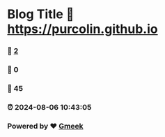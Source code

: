 # Blog Title :link: https://purcolin.github.io 
### :page_facing_up: [2](https://purcolin.github.io/tag.html) 
### :speech_balloon: 0 
### :hibiscus: 45 
### :alarm_clock: 2024-08-06 10:43:05 
### Powered by :heart: [Gmeek](https://github.com/Meekdai/Gmeek)
